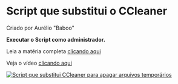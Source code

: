 # Script que substitui o CCleaner
Criado por Aurélio "Baboo"

**Executar o Script como administrador.**

Leia a matéria completa [clicando aqui](https://www.baboo.com.br/windows-10/conteudo-essencial-windows/script-que-substitui-o-ccleaner/%3famp)

Veja o vídeo [clicando aqui](https://www.youtube.com/watch?v=ybh0sXgzmXQ)

[![Script que substitui CCleaner para apagar arquivos temporários](https://i.imgur.com/On6I5gm.png)](https://www.youtube.com/watch?v=ybh0sXgzmXQ)
